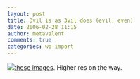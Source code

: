 ```yaml
---
layout: post
title: 3vil is as 3vil does (evil, even)
date: 2006-02-28 11:15
author: metavalent
comments: true
categories: wp-import
---
```

<!--Lead Photo --><a href="http://thru.awebcamdarkly.com/tchotchkes/3vil.is.as.3vil.does.html"><img src="https://web.archive.org/web/*/http://awebcamdarkly.com/">these images</a>.  Higher res on the way.
